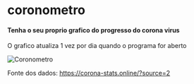 # coronometro

#### Tenha o seu proprio grafico do progresso do corona virus

O grafico atualiza 1 vez por dia quando o programa for aberto

![Coronometro](https://i.imgur.com/Xw5oU2q.png)

Fonte dos dados: https://corona-stats.online/?source=2
